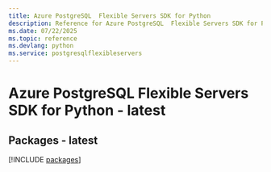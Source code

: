 ```yaml
---
title: Azure PostgreSQL  Flexible Servers SDK for Python
description: Reference for Azure PostgreSQL  Flexible Servers SDK for Python
ms.date: 07/22/2025
ms.topic: reference
ms.devlang: python
ms.service: postgresqlflexibleservers
---
```

# Azure PostgreSQL  Flexible Servers SDK for Python - latest
## Packages - latest
[!INCLUDE [packages](postgresql--flexible-servers-index.md)]
